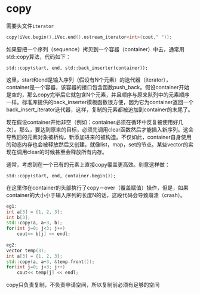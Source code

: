 # copy



需要头文件`iterator`

```cpp
copy(iVec.begin(),iVec.end(),ostream_iterator<int>(cout," "));
```

如果要把一个序列（sequence）拷贝到一个容器（container）中去，通常用std::copy算法，代码如下：

```
std::copy(start, end, std::back_inserter(container));  
```

 这里，start和end是输入序列（假设有N个元素）的迭代器（iterator），container是一个容器，该容器的接口包含函数push_back。假设container开始是空的，那么copy完毕后它就包含N个元素，并且顺序与原来队列中的元素顺序一样。标准库提供的back_inserter模板函数很方便，因为它为container返回一个back_insert_iterator迭代器，这样，复制的元素都被追加到container的末尾了。 

现在假设container开始非空（例如：container必须在循环中反复被使用好几次）。那么，要达到原来的目标，必须先调用clear函数然后才能插入新序列。这会导致旧的元素对象被析构，新添加进来的被构造。不仅如此，container自身使用的动态内存也会被释放然后又创建，就像list，map，set的节点。某些vector的实现在调用clear的时候甚至会释放所有内存。

 

通常，考虑到在一个已有的元素上直接copy覆盖更高效。刻意这样做：

```
std::copy(start, end, container.begin());  
```

 在这里你在container的头部执行了copy－over（覆盖赋值）操作，但是，如果container的大小小于输入序列的长度N的话，这段代码会导致崩溃（crash）。

```cpp
eg1:  
int a[3] = {1, 2, 3};  
int b[3];  
std::copy(a, a+3, b);  
for(int j=0; j<3; j++)  
    cout<< b[j] << endl;  
  
eg2:  
vector temp(3);  
int a[3] = {1, 2, 3};  
std::copy(a, a+3, &temp.front());  
for(int j=0; j<3; j++)  
    cout<< temp[j] << endl; 
```

copy只负责复制，不负责申请空间，所以复制前必须有足够的空间
